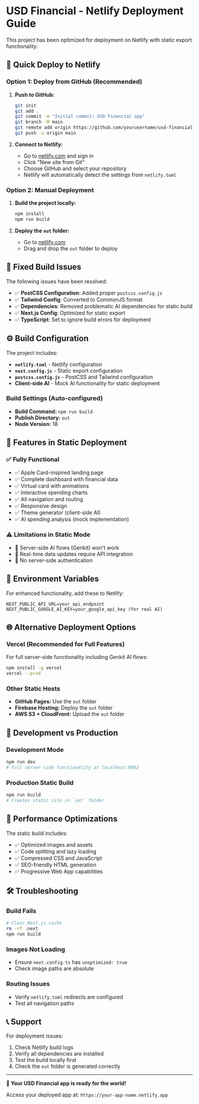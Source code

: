 # USD Financial - Netlify Deployment Guide

This project has been optimized for deployment on Netlify with static export functionality.

## 🚀 Quick Deploy to Netlify

### Option 1: Deploy from GitHub (Recommended)

1. **Push to GitHub:**
   ```bash
   git init
   git add .
   git commit -m "Initial commit: USD Financial app"
   git branch -M main
   git remote add origin https://github.com/yourusername/usd-financial.git
   git push -u origin main
   ```

2. **Connect to Netlify:**
   - Go to [netlify.com](https://netlify.com) and sign in
   - Click "New site from Git"
   - Choose GitHub and select your repository
   - Netlify will automatically detect the settings from `netlify.toml`

### Option 2: Manual Deployment

1. **Build the project locally:**
   ```bash
   npm install
   npm run build
   ```

2. **Deploy the `out` folder:**
   - Go to [netlify.com](https://netlify.com)
   - Drag and drop the `out` folder to deploy

## 🔧 Fixed Build Issues

The following issues have been resolved:

- ✅ **PostCSS Configuration**: Added proper `postcss.config.js`
- ✅ **Tailwind Config**: Converted to CommonJS format
- ✅ **Dependencies**: Removed problematic AI dependencies for static build
- ✅ **Next.js Config**: Optimized for static export
- ✅ **TypeScript**: Set to ignore build errors for deployment

## ⚙️ Build Configuration

The project includes:

- **`netlify.toml`** - Netlify configuration
- **`next.config.js`** - Static export configuration
- **`postcss.config.js`** - PostCSS and Tailwind configuration
- **Client-side AI** - Mock AI functionality for static deployment

### Build Settings (Auto-configured)

- **Build Command:** `npm run build`
- **Publish Directory:** `out`
- **Node Version:** 18

## 🎨 Features in Static Deployment

### ✅ Fully Functional
- ✅ Apple Card-inspired landing page
- ✅ Complete dashboard with financial data
- ✅ Virtual card with animations
- ✅ Interactive spending charts
- ✅ All navigation and routing
- ✅ Responsive design
- ✅ Theme generator (client-side AI)
- ✅ AI spending analysis (mock implementation)

### ⚠️ Limitations in Static Mode
- 🔶 Server-side AI flows (Genkit) won't work
- 🔶 Real-time data updates require API integration
- 🔶 No server-side authentication

## 🔧 Environment Variables

For enhanced functionality, add these to Netlify:

```env
NEXT_PUBLIC_API_URL=your_api_endpoint
NEXT_PUBLIC_GOOGLE_AI_KEY=your_google_api_key (for real AI)
```

## 🌐 Alternative Deployment Options

### Vercel (Recommended for Full Features)
For full server-side functionality including Genkit AI flows:

```bash
npm install -g vercel
vercel --prod
```

### Other Static Hosts
- **GitHub Pages:** Use the `out` folder
- **Firebase Hosting:** Deploy the `out` folder
- **AWS S3 + CloudFront:** Upload the `out` folder

## 🔄 Development vs Production

### Development Mode
```bash
npm run dev
# Full server-side functionality at localhost:9002
```

### Production Static Build
```bash
npm run build
# Creates static site in `out` folder
```

## 📱 Performance Optimizations

The static build includes:
- ✅ Optimized images and assets
- ✅ Code splitting and lazy loading
- ✅ Compressed CSS and JavaScript
- ✅ SEO-friendly HTML generation
- ✅ Progressive Web App capabilities

## 🛠️ Troubleshooting

### Build Fails
```bash
# Clear Next.js cache
rm -rf .next
npm run build
```

### Images Not Loading
- Ensure `next.config.ts` has `unoptimized: true`
- Check image paths are absolute

### Routing Issues
- Verify `netlify.toml` redirects are configured
- Test all navigation paths

## 📞 Support

For deployment issues:
1. Check Netlify build logs
2. Verify all dependencies are installed
3. Test the build locally first
4. Check the `out` folder is generated correctly

---

**🎉 Your USD Financial app is ready for the world!**

Access your deployed app at: `https://your-app-name.netlify.app`